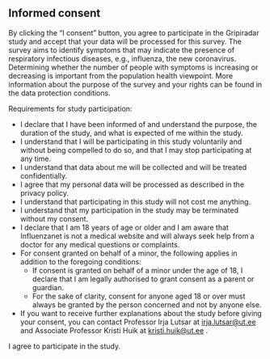 ## Informed consent

By clicking the “I consent” button, you agree to participate in the Gripiradar study
and accept that your data will be processed for this survey.
The survey aims to identify symptoms that may indicate the presence of respiratory
infectious diseases, e.g., influenza, the new coronavirus. Determining whether the
number of people with symptoms is increasing or decreasing is important from the
population health viewpoint. More information about the purpose of the survey
and your rights can be found in the data protection conditions.

Requirements for study participation:

- I declare that I have been informed of and understand the purpose, the
duration of the study, and what is expected of me within the study.
- I understand that I will be participating in this study voluntarily and without
being compelled to do so, and that I may stop participating at any time.
- I understand that data about me will be collected and will be treated
confidentially.
- I agree that my personal data will be processed as described in the privacy
policy.
- I understand that participating in this study will not cost me anything.
- I understand that my participation in the study may be terminated without
my consent.
- I declare that I am 18 years of age or older and I am aware that Influenzanet
is not a medical website and will always seek help from a doctor for any
medical questions or complaints.
- For consent granted on behalf of a minor, the following applies in addition to
the foregoing conditions:
    - If consent is granted on behalf of a minor under the age of 18, I
declare that I am legally authorised to grant consent as a parent or
guardian.
    - For the sake of clarity, consent for anyone aged 18 or over must
always be granted by the person concerned and not by anyone else.
- If you want to receive further explanations about the study before giving
your consent, you can contact Professor Irja Lutsar at irja.lutsar@ut.ee and
Associate Professor Kristi Huik at kristi.huik@ut.ee .

I agree to participate in the study.


